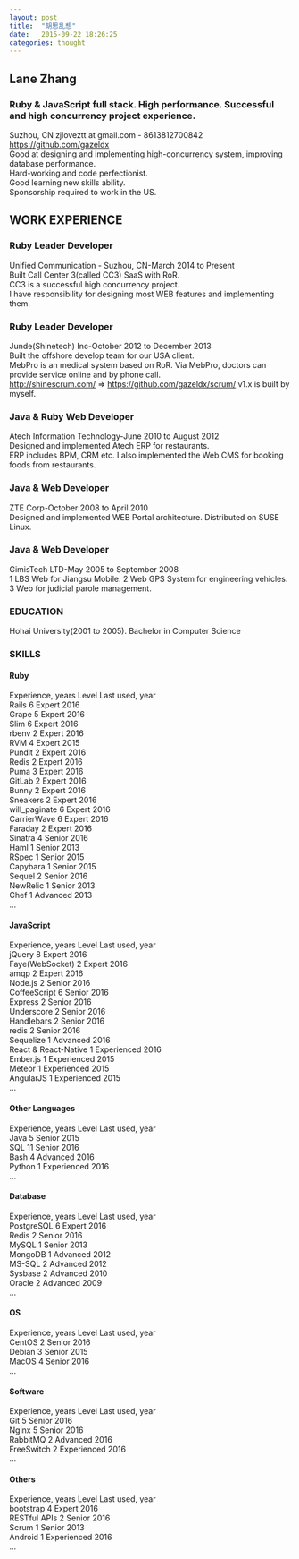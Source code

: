 ```yaml
---
layout: post
title:  "胡思乱想"
date:   2015-09-22 18:26:25
categories: thought
---
```


## Lane Zhang

### Ruby & JavaScript full stack. High performance. Successful and high concurrency project experience.
Suzhou, CN
zjloveztt at gmail.com - 8613812700842  
https://github.com/gazeldx  
Good at designing and implementing high-concurrency system, improving database performance.  
Hard-working and code perfectionist.  
Good learning new skills ability.  
Sponsorship required to work in the US.

## WORK EXPERIENCE

### Ruby Leader Developer

Unified Communication - Suzhou, CN-March 2014 to Present  
Built Call Center 3(called CC3) SaaS with RoR.  
CC3 is a successful high concurrency project.  
I have responsibility for designing most WEB features and implementing them. 
 
### Ruby Leader Developer

Junde(Shinetech) Inc-October 2012 to December 2013  
Built the offshore develop team for our USA client.   
MebPro is an medical system based on RoR. Via MebPro, doctors can provide service online and by phone call.   
http://shinescrum.com/ => https://github.com/gazeldx/scrum/ v1.x is built by myself.

### Java & Ruby Web Developer

Atech Information Technology-June 2010 to August 2012  
Designed and implemented Atech ERP for restaurants.   
ERP includes BPM, CRM etc. I also implemented the Web CMS for booking foods from restaurants.

### Java & Web Developer

ZTE Corp-October 2008 to April 2010  
Designed and implemented WEB Portal architecture. Distributed on SUSE Linux.  

### Java & Web Developer

GimisTech LTD-May 2005 to September 2008  
1 LBS Web for Jiangsu Mobile. 2 Web GPS System for engineering vehicles. 3 Web for judicial parole management.  

### EDUCATION

Hohai University(2001 to 2005). Bachelor in Computer Science  

### SKILLS

#### Ruby  

Experience, years Level Last used, year  
Rails 6 Expert 2016  
Grape 5 Expert 2016  
Slim 6 Expert 2016  
rbenv 2 Expert 2016   
RVM 4 Expert 2015  
Pundit 2 Expert 2016  
Redis 2 Expert 2016  
Puma 3 Expert 2016  
GitLab 2 Expert 2016  
Bunny 2 Expert 2016  
Sneakers 2 Expert 2016  
will_paginate 6 Expert 2016  
CarrierWave 6 Expert 2016  
Faraday 2 Expert 2016  
Sinatra 4 Senior 2016  
Haml 1 Senior 2013  
RSpec 1 Senior 2015  
Capybara 1 Senior 2015  
Sequel 2 Senior 2016  
NewRelic 1 Senior 2013  
Chef 1 Advanced 2013  
...  
 
#### JavaScript  

Experience, years Level Last used, year  
jQuery 8 Expert 2016  
Faye(WebSocket) 2 Expert 2016  
amqp 2 Expert 2016  
Node.js 2 Senior 2016  
CoffeeScript 6 Senior 2016  
Express 2 Senior 2016  
Underscore 2 Senior 2016  
Handlebars 2 Senior 2016  
redis 2 Senior 2016  
Sequelize 1 Advanced 2016  
React & React-Native 1 Experienced 2016  
Ember.js 1 Experienced 2015  
Meteor 1 Experienced 2015  
AngularJS 1 Experienced 2015  
...  
 
#### Other Languages  

Experience, years Level Last used, year  
Java 5 Senior 2015  
SQL 11 Senior 2016  
Bash 4 Advanced 2016  
Python 1 Experienced 2016  
...  
 
#### Database  

Experience, years Level Last used, year  
PostgreSQL 6 Expert 2016  
Redis 2 Senior 2016  
MySQL 1 Senior 2013  
MongoDB 1 Advanced 2012  
MS-SQL 2 Advanced 2012  
Sysbase 2 Advanced 2010  
Oracle 2 Advanced 2009  
...  
 
#### OS  

Experience, years Level Last used, year  
CentOS 2 Senior 2016  
Debian 3 Senior 2015  
MacOS 4 Senior 2016  
...  
 
#### Software
  
Experience, years Level Last used, year  
Git 5 Senior 2016  
Nginx 5 Senior 2016  
RabbitMQ 2 Advanced 2016  
FreeSwitch 2 Experienced 2016  
...  
 
#### Others 
 
 
Experience, years Level Last used, year  
bootstrap 4 Expert 2016  
RESTful APIs 2 Senior 2016  
Scrum 1 Senior 2013  
Android 1 Experienced 2016  
...
